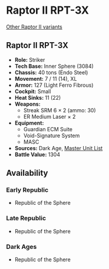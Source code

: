 # Raptor II RPT-3X

[Other Raptor II variants](../raptor_ii.md)

## Raptor II RPT-3X
- **Role:** Striker
- **Tech Base:** Inner Sphere (3084)
- **Chassis:** 40 tons (Endo Steel)
- **Movement:** 7 / 11 (14), XL
- **Armor:** 127 (Light Ferro Fibrous)
- **Cockpit:** Small
- **Heat Sinks:** 11 (22)
- **Weapons:**
  - Streak SRM 6 × 2 (ammo: 30)
  - ER Medium Laser × 2
- **Equipment:**
  - Guardian ECM Suite
  - Void-Signature System
  - MASC
- **Sources:** Dark Age, [Master Unit List](http://masterunitlist.info/Unit/Details/2659/raptor-ii-rpt-3x)
- **Battle Value:** 1304

## Availability

### Early Republic
- Republic of the Sphere

### Late Republic
- Republic of the Sphere

### Dark Ages
- Republic of the Sphere

